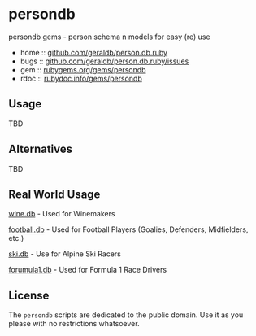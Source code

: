 # persondb

persondb gems - person schema n models for easy (re) use

* home  :: [github.com/geraldb/person.db.ruby](https://github.com/geraldb/person.db.ruby)
* bugs  :: [github.com/geraldb/person.db.ruby/issues](https://github.com/geraldb/person.db.ruby/issues)
* gem   :: [rubygems.org/gems/persondb](https://rubygems.org/gems/persondb)
* rdoc  :: [rubydoc.info/gems/persondb](http://rubydoc.info/gems/persondb)

## Usage

TBD

## Alternatives

TBD


## Real World Usage

[wine.db](https://github.com/openwine) - Used for Winemakers

[football.db](https://github.com/openfootball) - Used for Football Players (Goalies, Defenders, Midfielders, etc.)

[ski.db](https://github.com/opensport/ski.db) - Use for Alpine Ski Racers

[forumula1.db](https://github.com/opensport/formula1.db) - Used for Formula 1 Race Drivers



## License

The `persondb` scripts are dedicated to the public domain.
Use it as you please with no restrictions whatsoever.

